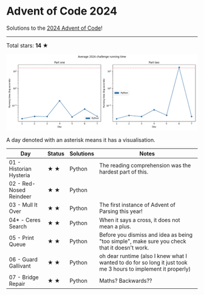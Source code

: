 # Advent of Code 2024

Solutions to the [2024 Advent of Code](https://adventofcode.com/2024)!

---

Total stars: **14 ★**

![Benchmark graph](./benchmark-graph.png)

<!-- ★ ☆ ✗ -->

A day denoted with an asterisk means it has a visualisation.

| Day                                 | Status | Solutions            | Notes |
|-------------------------------------|--------|----------------------|-------|
| 01 - Historian Hysteria             | ★ ★   | Python               | The reading comprehension was the hardest part of this. |
| 02 - Red-Nosed Reindeer             | ★ ★   | Python               ||
| 03 - Mull It Over                   | ★ ★   | Python               | The first instance of Advent of Parsing this year! |
| 04* - Ceres Search                  | ★ ★   | Python               | When it says a cross, it does not mean a plus. |
| 05 - Print Queue                    | ★ ★   | Python               | Before you dismiss and idea as being "too simple", make sure you check that it doesn't work. |
| 06 - Guard Gallivant                | ★ ★   | Python               | oh dear runtime (also I knew what I wanted to do for so long it just took me 3 hours to implement it properly) |
| 07 - Bridge Repair                  | ★ ★   | Python               | Maths? Backwards?? |